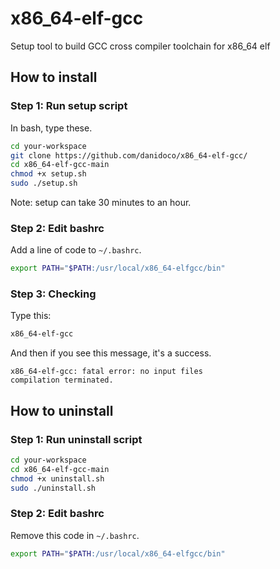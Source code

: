 # x86_64-elf-gcc
Setup tool to build GCC cross compiler toolchain for x86_64 elf

## How to install

### Step 1: Run setup script
In bash, type these.
```sh
cd your-workspace
git clone https://github.com/danidoco/x86_64-elf-gcc/
cd x86_64-elf-gcc-main
chmod +x setup.sh
sudo ./setup.sh
```

Note: setup can take 30 minutes to an hour.

### Step 2: Edit bashrc
Add a line of code to ```~/.bashrc```.
```sh
export PATH="$PATH:/usr/local/x86_64-elfgcc/bin"
```

### Step 3: Checking
Type this:
```sh
x86_64-elf-gcc
```

And then if you see this message, it's a success.
```
x86_64-elf-gcc: fatal error: no input files
compilation terminated.
```

## How to uninstall

### Step 1: Run uninstall script
```sh
cd your-workspace
cd x86_64-elf-gcc-main
chmod +x uninstall.sh
sudo ./uninstall.sh
```

### Step 2: Edit bashrc
Remove this code in ```~/.bashrc```.
```sh
export PATH="$PATH:/usr/local/x86_64-elfgcc/bin"
```
